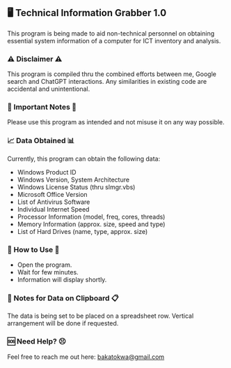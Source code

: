 ## 🖥️ Technical Information Grabber 1.0
This program is being made to aid non-technical personnel on obtaining essential system information of a computer for ICT inventory and analysis. 
### ⚠️ Disclaimer ⚠️ 
This program is compiled thru the combined efforts between me, Google search and ChatGPT interactions. Any similarities in existing code are accidental and unintentional.
### 🛑 Important Notes 🛑 
Please use this program as intended and not misuse it on any way possible. 
### 📈 Data Obtained 📊 
Currently, this program can obtain the following data:
* Windows Product ID
* Windows Version, System Architecture
* Windows License Status (thru slmgr.vbs)
* Microsoft Office Version
* List of Antivirus Software
* Individual Internet Speed
* Processor Information (model, freq, cores, threads)
* Memory Information (approx. size, speed and type)
* List of Hard Drives (name, type, approx. size)
### 🔨 How to Use  🧰 
* Open the program.
* Wait for few minutes.
* Information will display shortly. 
### 📝 Notes for Data on Clipboard 📋 
The data is being set to be placed on a spreadsheet row. Vertical arrangement will be done if requested. 
### 🆘 Need Help? 😣 
Feel free to reach me out here: bakatokwa@gmail.com 
